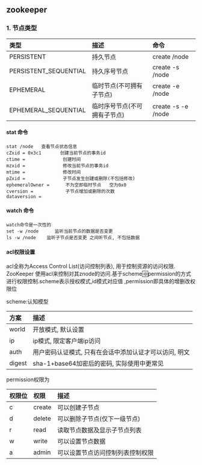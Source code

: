 ## zookeeper
### 1. 节点类型
|类型|描述|命令
|:---|:---|:------|
|PERSISTENT|持久节点|create /node
|PERSISTENT_SEQUENTIAL|持久序号节点| create -s /node
|EPHEMERAL|临时节点(不可拥有子节点)| create -e /node
|EPHEMERAL_SEQUENTIAL|临时序号节点(不可拥有子节点) |create -s -e /node

#### stat 命令
    stat /node   查看节点状态信息
    cZxid = 0x3c1       创建当前节点的事务id
    ctime =              创建时间
    mzxid =              修改当前节点的事务id
    mtime =              修改时间
    pZxid =              子节点发生创建或删除(不包括修改)
    ephemeralOwner =      不为空即临时节点   空为0x0
    cversion =            子节点增加或删除的次数
    dataversion =       
#### watch 命令
    watch命令是一次性的 
    set -w /node      监听当前节点的数据是否变更
    ls -w /node    监听子节点是否变更 之间听节点, 不包括数据
    
#### acl权限设置
acl全称为Access Control List(访问控制列表), 用于控制资源的访问权限. ZooKeeper
使用acl来控制对其znode的访问.基于scheme:id:permission的方式进行权限控制.scheme表示授权模式,id模式对应值
,permission即具体的增删改权限位

scheme:认知模型

|方案|描述|
|:---|:---|
|world|开放模式, 默认设置|
|ip|ip模式, 限定客户端ip访问|
|auth|用户密码认证模式, 只有在会话中添加认证才可以访问, 明文|
|digest|sha-1+base64加密后的密码, 实际使用中更常见|

permission权限为

|权限位|权限|描述
|:---|:---|:---|
|c|create|可以创建子节点
|d|delete|可以删除子节点(仅下一级节点)
|r|read|读取节点数据及显示子节点列表
|w|write|可以设置节点数据
|a|admin|可以设置节点访问控制列表控制权限


